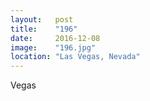```yaml
---
layout:   post
title:    "196"
date:     2016-12-08
image:    "196.jpg"
location: "Las Vegas, Nevada"
---
```


Vegas
